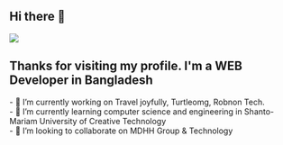 ## Hi there 👋
<img src="https://media.licdn.com/dms/image/D4D16AQEeON8CRK1atQ/profile-displaybackgroundimage-shrink_350_1400/0/1687875399514?e=1722470400&v=beta&t=cbneDOspr8lMKisJEblbWEJV-a1SfPHs3csTxUtTph8">
<h2>Thanks for visiting my profile. I'm a WEB Developer in Bangladesh </h2>
- 🔭 I’m currently working on Travel joyfully, Turtleomg, Robnon Tech.<br>
- 🌱 I’m currently learning computer science and engineering in  Shanto-Mariam University of Creative Technology <br>
- 👯 I’m looking to collaborate on MDHH Group & Technology<br>
<!-- 
- 🤔 I’m looking for help with ...
- 💬 Ask me about ...
- 📫 How to reach me: ...
- 😄 Pronouns: ...
- ⚡ Fun fact: ...
-->


